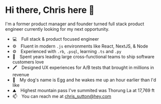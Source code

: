 # Hi there, Chris here 👋

I'm a former product manager and founder turned full stack product engineer currently looking for my next opportunity. 

- 💻 Full stack & product focused engineer 
- ⚙️ Fluent in modern `.js` environments like React, NextJS, & Node
- ⚙️ Experienced with `.rb`, `.psql`, learning `.ts` and `.py`
- 🤝 Spent years leading large cross-functional teams to ship software customers love
- 🖍️ Designed UX experiences for A/B tests that brought in millions in revenue
- 🐶 My dog's name is Egg and he wakes me up an hour earlier than I'd like
- ⛰️ Highest mountain pass I've summited was Thorung La at 17,769 ft
- 📫 You can reach me at chris_sutton@hey.com
